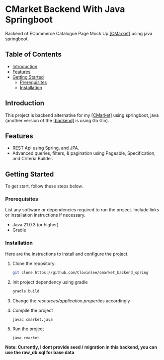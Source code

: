 # CMarket Backend With Java Springboot

Backend of ECommerce Catalogue Page Mock Up <a href="https://github.com/Clovinlee/cmarket">[CMarket]</a> using java springboot.

## Table of Contents

- [Introduction](#introduction)
- [Features](#features)
- [Getting Started](#getting-started)
  - [Prerequisites](#prerequisites)
  - [Installation](#installation)

## Introduction

This project is backend alternative for my <a href="https://github.com/Clovinlee/cmarket">[CMarket]</a> using springboot, java (another version of the <a href="https://github.com/Clovinlee/cmarket_backend">[backend]</a> is using Go Gin).

## Features

- REST Api using Spring, and JPA.
- Advanced queries, filters, & pagination using Pageable, Specification, and Criteria Builder.

## Getting Started

To get start, follow these steps below.

### Prerequisites

List any software or dependencies required to run the project. Include links or installation instructions if necessary.

- Java 21.0.3 (or higher)
- Gradle

### Installation

Here are the instructions to install and configure the project.

1. Clone the repository:

   ```sh
   git clone https://github.com/Clovinlee/cmarket_backend_spring

2. Init project dependency using gradle
   ```sh
   gradle build

3. Change the *resources/application.properties* accordingly

4. Compile the project
   ```
   javac cmarket.java

5. Run the project
   ```
   java cmarket

**Note: Currently, I dont provide seed / migration in this backend, you can use the raw_db.sql for base data**